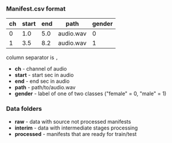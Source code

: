 ### Manifest.csv format
| ch   | start | end | path | gender | 
| ---  | ---   | --- | ---  | ---    |
| 0   | 1.0   | 5.0 | audio.wav | 0
| 1   | 3.5   | 8.2 | audio.wav | 1

column separator is `,`
* **ch** - channel of audio
* **start** - start sec in audio
* **end** - end sec in audio
* **path** - path/to/audio.wav
* **gender** - label of one of two classes ("female" = 0, "male" = 1)

### Data folders
* **raw** - data with source not processed manifests
* **interim** - data with intermediate stages processing
* **processed** - manifests that are ready for train/test